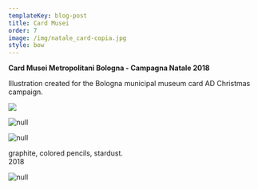 ```yaml
---
templateKey: blog-post
title: Card Musei
order: 7
image: /img/natale_card-copia.jpg
style: bow
---
```

**Card Musei Metropolitani Bologna - Campagna Natale 2018**

Illustration created for the Bologna municipal museum card AD Christmas campaign. 

![](/img/bologna-cultura-gif-apertura_video.gif)

![null](/img/pubblicok.jpg)

![null](/img/pubblic2.jpg)

graphite, colored pencils, stardust. \
2018

![null](/img/schermata-2019-01-12-alle-19.39.34.png)
